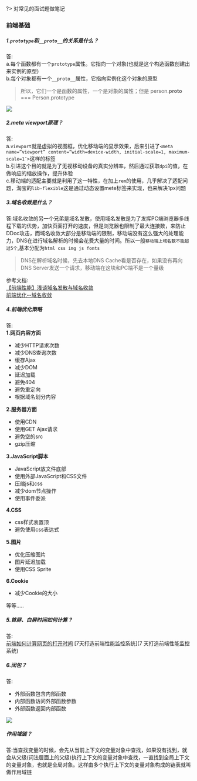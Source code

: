 
?> 对常见的面试题做笔记
### 前端基础
##### 1.`prototype`和`__proto__`的关系是什么？  
答:  
a.每个函数都有一个`prototype`属性。它指向一个对象(也就是这个构造函数创建出来实例的原型)  
b.每个对象都有一个`__proto__`属性，它指向实例化这个对象的原型  
> 所以，它们一个是函数的属性，一个是对象的属性；但是 person.__proto__ === Person.prototype

![](https://github.com/mqyqingfeng/Blog/raw/master/Images/prototype2.png)


##### 2.meta viewport原理？
答:  
a.`viewport`就是虚拟的视图框，优化移动端的显示效果，后来引进了`<meta name=”viewport” content=”width=device-width, initial-scale=1, maximum-scale=1″>`这样的标签  
b.引进这个目的就是为了无视移动设备的真实分辨率，然后通过获取`dpi`的值，在做响应的缩放操作，提升体验  
c.移动端的适配主要就是利用了这一特性，在加上`rem`的使用，几乎解决了适配问题，淘宝的`lib-flexible`这是通过动态设置mete标签来实现，也来解决1px问题

##### 3.域名收敛是什么？
答:域名收敛的另一个兄弟是域名发散，使用域名发散是为了发挥PC端浏览器多线程下载的优势，加快页面打开的速度，但是浏览器也限制了最大连接数，来防止DDoc攻击，而域名收敛大部分是移动端的限制，移动端没有这么强大的处理能力，DNS在进行域名解析的时候会花费大量的时间。所以一般`移动端上域名数不能超过5个`,基本分配为`html css img js fonts`
> DNS在解析域名时候，先去本地DNS Cache看是否存在，如果没有再向DNS Server发送一个请求，移动端在这块和PC端不是一个量级

参考文档:  
[【前端性能】浅谈域名发散与域名收敛](http://www.cnblogs.com/coco1s/p/5365179.html)  
[前端优化--域名收敛](http://www.open-open.com/lib/view/open1458887575475.html)

##### 4.前端优化策略  
答:  
**1.网页内容方面**
  - 减少HTTP请求次数
  - 减少DNS查询次数
  - 缓存Ajax
  - 减少DOM
  - 延迟加载
  - 避免404
  - 避免重定向
  - 根据域名划分内容

**2.服务器方面**
  - 使用CDN
  - 使用GET Ajax请求
  - 避免空的src
  - gzip压缩

**3.JavaScript脚本**
  - JavaScript放文件底部
  - 使用外部JavaScript和CSS文件
  - 压缩js和css
  - 减少dom节点操作
  - 使用事件委派

**4.CSS**
  - css样式表置顶
  - 避免使用css表达式

**5.图片**
  - 优化压缩图片
  - 图片延迟加载
  - 使用CSS Sprite

**6.Cookie**
  - 减少Cookie的大小

等等.....

##### 5.首屏、白屏时间如何计算？
答:  
[前端如何计算网页的打开时间](https://www.zhihu.com/question/24889192)
[7天打造前端性能监控系统](7 天打造前端性能监控系统)
##### 6.闭包？  
答:  
- 外部函数包含内部函数
- 内部函数访问外部函数参数
- 外部函数返回内部函数

![](http://o9z96lbmh.bkt.clouddn.com/%E9%97%AD%E5%8C%85.png)

##### 作用域链？  
答:当查找变量的时候，会先从当前上下文的变量对象中查找，如果没有找到，就会从父级(词法层面上的父级)执行上下文的变量对象中查找，一直找到全局上下文的变量对象，也就是全局对象。这样由多个执行上下文的变量对象构成的链表就叫做作用域链
